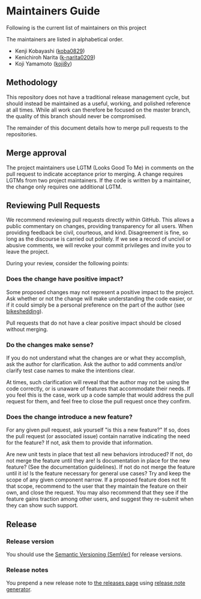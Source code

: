 # Maintainers Guide

Following is the current list of maintainers on this project

The maintainers are listed in alphabetical order.
- Kenji Kobayashi ([koba0829](https://github.com/tbd))
- Kenichiroh Narita ([k-narita0209](https://github.com/k-narita0209))
- Koji Yamamoto ([koji8y](https://github.com/koji8y))

## Methodology

This repository does not have a traditional release management cycle, but
should instead be maintained as a useful, working, and polished reference at
all times. While all work can therefore be focused on the master branch, the
quality of this branch should never be compromised.

The remainder of this document details how to merge pull requests to the
repositories.

## Merge approval

The project maintainers use LGTM (Looks Good To Me) in comments on the pull
request to indicate acceptance prior to merging. A change requires LGTMs from
two project maintainers. If the code is written by a maintainer, the change
only requires one additional LGTM.

## Reviewing Pull Requests

We recommend reviewing pull requests directly within GitHub. This allows a
public commentary on changes, providing transparency for all users. When
providing feedback be civil, courteous, and kind. Disagreement is fine, so long
as the discourse is carried out politely. If we see a record of uncivil or
abusive comments, we will revoke your commit privileges and invite you to leave
the project.

During your review, consider the following points:

### Does the change have positive impact?

Some proposed changes may not represent a positive impact to the project. Ask
whether or not the change will make understanding the code easier, or if it
could simply be a personal preference on the part of the author (see
[bikeshedding](https://en.wiktionary.org/wiki/bikeshedding)).

Pull requests that do not have a clear positive impact should be closed without
merging.

### Do the changes make sense?

If you do not understand what the changes are or what they accomplish, ask the
author for clarification. Ask the author to add comments and/or clarify test
case names to make the intentions clear.

At times, such clarification will reveal that the author may not be using the
code correctly, or is unaware of features that accommodate their needs. If you
feel this is the case, work up a code sample that would address the pull
request for them, and feel free to close the pull request once they confirm.

### Does the change introduce a new feature?

For any given pull request, ask yourself "is this a new feature?" If so, does
the pull request (or associated issue) contain narrative indicating the need
for the feature? If not, ask them to provide that information.

Are new unit tests in place that test all new behaviors introduced? If not, do
not merge the feature until they are! Is documentation in place for the new
feature? (See the documentation guidelines). If not do not merge the feature
until it is! Is the feature necessary for general use cases? Try and keep the
scope of any given component narrow. If a proposed feature does not fit that
scope, recommend to the user that they maintain the feature on their own, and
close the request. You may also recommend that they see if the feature gains
traction among other users, and suggest they re-submit when they can show such
support.

## Release

### Release version
You should use the [Semantic Versioning (SemVer)](https://semver.org/) for release versions.

### Release notes
You prepend a new release note to [the releases page](https://github.com/intersectional-fairness/isf/releases)
using [release note generator](https://docs.github.com/en/repositories/releasing-projects-on-github/automatically-generated-release-notes).
